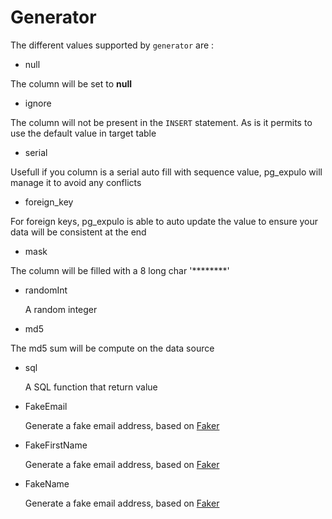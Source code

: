 # Generator

The different values supported by `generator` are :


* null

The column will be set to **null**

* ignore

The column will not be present in the `INSERT` statement. As is it permits to use the default value in target table

* serial

Usefull if you column is a serial auto fill with sequence value, pg_expulo will manage it to avoid any conflicts

* foreign_key

For foreign keys, pg_expulo is able to auto update the value to ensure your data will be consistent at the end

* mask

The column will be filled with a 8 long char '********'

* randomInt

  A random integer

* md5

The md5 sum will be compute on the data source

* sql

  A SQL function that return value

* FakeEmail

  Generate a fake email address, based on [Faker](https://pkg.go.dev/github.com/go-faker/faker/v4)

* FakeFirstName

  Generate a fake email address, based on [Faker](https://pkg.go.dev/github.com/go-faker/faker/v4)

* FakeName

  Generate a fake email address, based on [Faker](https://pkg.go.dev/github.com/go-faker/faker/v4)